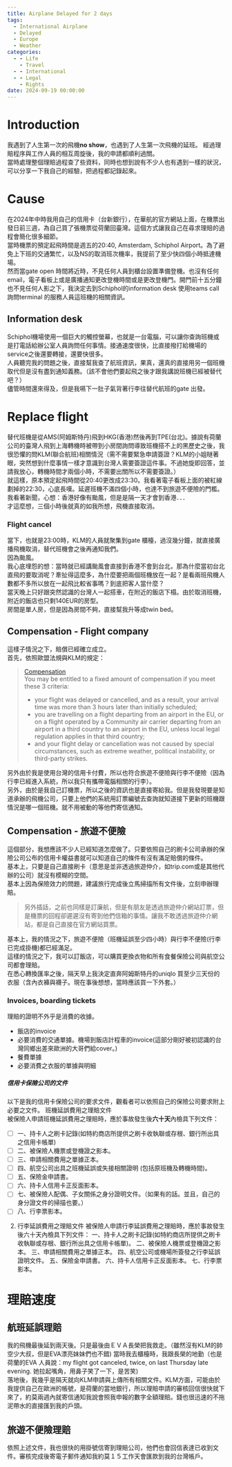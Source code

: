 ```yaml
---
title: Airplane Delayed for 2 days
tags:
  - International Airplane
  - Delayed
  - Europe
  - Weather
categories:
  - - Life
    - Travel
  - - International
  - - Legal
    - Rights
date: 2024-09-19 00:00:00
---
```



# Introduction
我遇到了人生第一次的飛機**no show**，也遇到了人生第一次飛機的延班。 經過理賠程序與工作人員的相互周旋後，我的申請都順利過關。<br/>
當時處理整個理賠過程查了些資料，同時也想到說有不少人也有遇到一樣的狀況，可以分享一下我自己的經驗，把過程都記錄起來。
# Cause
在2024年中時我用自己的信用卡（台新銀行），在華航的官方網站上面，在機票出發日前三週，為自己買了張機票從荷蘭回臺灣。這個方式讓我自己在尋求理賠的過程會簡化很多細節。<br/>
當時機票的預定起飛時間是週五的20:40, Amsterdam, Schiphol Airport。為了避免上下班的交通繁忙，以及NS的取消班次機率，我提前了至少快四個小時抵達機場。<br/>
然而當gate open 時間將近時，不見任何人員到櫃台設置準備登機。也沒有任何email，電子看板上或是廣播通知更改登機時間或是更改登機門。開門前十五分鐘也不見任何人影之下，我決定去到Schiphol的information desk 使用teams call詢問terminal 的服務人員這班機的相關資訊。<br/>
## Information desk
Schiphol機場使用一個巨大的觸控螢幕，也就是一台電腦，可以讓你查詢班機或是打電話給辦公室人員詢問任何事情。接通速度很快，比直接撥打給機場的service之後還要轉接，還要快很多。<br/>
人員聽完我的問題之後，直接幫我查了航班資訊，果真，還真的直接用另一個班機取代但是沒有盡到通知義務。（該不會他們要起飛之後才跟我講說班機已經被替代吧？）<br/>
儘管時間還來得及，但是我嚥下一肚子氣背著行李往替代航班的gate 出發。
# Replace flight
替代班機是從AMS(阿姆斯特丹)飛到HKG(香港)然後再到TPE(台北)。據說有荷蘭公司的臺灣人飛到上海轉機時被帶到小房間詢問導致班機搭不上的黑歷史之後，我很恐懼的問KLM(聯合航班)相關情況（需不需要緊急申請簽證？KLM的小姐瞇著眼，突然想到什麼事情一樣才意識到台灣人需要簽證這件事。不過她旋即回答，並請我放心，轉機時間才兩個小時，不需要出關所以不需要簽證。）<br/>
就這樣，原本預定起飛時間從20:40更改成23:30。我看著電子看板上面的被紅線劃掉的22:30，心底長嘆。延遲班機不滿四個小時，也達不到旅遊不便險的門檻。
我看著新聞，心想：香港好像有颱風，但是是隔一天才會到香港．．．<br/>
才這麼想，三個小時後就真的如我所想，飛機直接取消。
### Flight cancel
當下，也就是23:00時，KLM的人員就聚集到gate 櫃檯，過沒幾分鐘，就直接廣播飛機取消，替代班機會之後再通知我們。<br/>
因為颱風。<br/>
我心底埋怨的想：當時就已經講颱風會直接到香港不會到台北，那為什麼當初台北直飛的要取消呢？牽扯得這麼多，為什麼要把兩個班機放在一起？是看兩班飛機人數都不多所以放在一起飛比較省事嗎？到底把客人當什麼？<br/>
當天晚上只好跟突然認識的台灣人一起搭車，在附近的飯店下榻。由於取消班機，附近的飯店也只剩140EUR的房型。<br/>
房間是單人房，但是因為房間不夠，直接幫我升等成twin bed。
## Compensation - Flight company
這樣子情況之下，賠償已經確立成立。<br/>
首先，依照歐盟法規與KLM的規定：
> [Compensation](https://www.klm.com.tw/en/information/refund-compensation/compensation) <br/>
> You may be entitled to a fixed amount of compensation if you meet these 3 criteria: <br/>
> - your flight was delayed or cancelled, and as a result, your arrival time was more than 3 hours later than initially scheduled;
> - you are travelling on a flight departing from an airport in the EU, or on a flight operated by a Community air carrier departing from an airport in a third country to an airport in the EU, unless local legal regulation applies in that third country;
> - and your flight delay or cancellation was not caused by special circumstances, such as extreme weather, political instability, or third-party strikes.

另外由於我是使用台灣的信用卡付費，所以也符合旅遊不便險與行李不便險（因為行李已經進入系統，所以我只有攜帶電腦相關的行李）。<br/>
另外，由於是我自己訂機票，所以之後的資訊也是直接寄給我。但是我發現要是知道承辦的飛機公司，只要上他們的系統用訂票編號去查詢就知道接下更新的班機跟情況是哪一個班機。就不用被動的等他們寄信通知。

## Compensation - 旅遊不便險
這個部分，我想應該不少人已經知道怎麼做了。只要依照自己的刷卡公司承辦的保險公司公布的信用卡權益書就可以知道自己的條件有沒有滿足賠償的條件。<br/>
基本上，只要是自己直接刷卡（意思是並非透過旅遊仲介，如trip.com或是其他代辦的公司）就沒有模糊的空間。<br/>
基本上因為保險效力的問題，建議旅行完成後立馬掃描所有文件後，立刻申辦理賠。
> 另外插話，之前也同樣是訂廉航，但是有朋友是透過旅遊仲介網站訂票，但是機票的回程卻遲遲沒有寄到他們信箱的事情。讓我不敢透過旅遊仲介網站，都是自己直接在官方網站買票。

基本上，我的情況之下，旅遊不便險（班機延誤至少四小時）與行李不便險(行李已完成掛機)都已經滿足。<br/>
這樣的情況之下，我可以訂飯店，可以購買更換衣物和所有食餐保險公司與航空公司都會理賠。<br/>
在悉心轉換匯率之後，隔天早上我決定直奔阿姆斯特丹的uniqlo 買至少三天份的衣服（含內衣褲與襪子。現在事後想想，當時應該買一下外套。）

### Invoices, boarding tickets
理賠的證明不外乎是消費的收據。
- 飯店的invoice
- 必要消費的交通單據。機場到飯店計程車的invoice(這部分剛好被初認識的台灣同鄉出差來歐洲的大哥們給cover。)
- 餐費單據
- 必要消費之衣服的單據與明細

##### 信用卡保險公司的文件
以下是我的信用卡保險公司的要求文件，觀看者可以依照自己的保險公司要求附上必要之文件。
班機延誤費用之理賠文件<br/>
被保險人申請班機延誤費用之理賠時，應於事故發生後**六十天**內檢具下列文件：
- [ ] 一、持卡人之刷卡記錄(如特約商店所提供之刷卡收執聯或存根、銀行所出具之信用卡帳單)
- [ ] 二、被保險人機票或登機證之影本。
- [ ] 三、申請相關費用之單據正本。
- [ ] 四、航空公司出具之班機延誤或失接相關證明 (包括原班機及轉機時間)。
- [ ] 五、保險金申請書。
- [ ] 六、持卡人信用卡正反面影本。
- [ ] 七、被保險人配偶、子女關係之身分證明文件。（如果有的話。並且，自己的身分證文件的掃描也要。）
- [ ] 八、行李票影本。
2. 行李延誤費用之理賠文件
被保險人申請行李延誤費用之理賠時，應於事故發生後六十天內檢具下列文件：
一、持卡人之刷卡記錄(如特約商店所提供之刷卡收執聯或存根、銀行所出具之信用卡帳單)。
二、被保險人機票或登機證之影本。
三、申請相關費用之單據正本。
四、航空公司或機場所簽發之行李延誤證明文件。
五、保險金申請書。
六、持卡人信用卡正反面影本。
七、行李票影本。

# 理賠速度
## 航班延誤理賠
我的飛機最後延到兩天後。只是最後由ＥＶＡ長榮把我救走。（雖然沒有KLM的帥空少大叔，但是EVA漂亮妹妹們也不錯) 當時我去櫃檯時，我跟長榮的地勤（也是荷蘭的EVA 人員說：my flight got canceled, twice, on last Thursday late evening. 她拉起嘴角，用鼻子笑了一下，是苦笑)
<br/>
落地後，我幾乎是隔天就向KLM申請與上傳所有相關文件。KLM方面，可能由於我提供自己在歐洲的帳號，是荷蘭的當地銀行，所以理賠申請的審核回信很快就下來了，約莫兩週內就寄信通知我說會照我申報的數字全額理賠。錢也很迅速的不拖泥帶水的直接匯到我的戶頭。

## 旅遊不便險理賠
依照上述文件，我也很快的用掛號信寄到理賠公司，他們也會回信表達已收到文件。審核完成後寄電子郵件通知我約莫１５工作天會匯款到我的台灣帳戶。